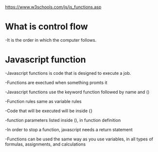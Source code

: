 https://www.w3schools.com/js/js_functions.asp

# What is control flow

-It is the order in which the computer follows.

# Javascript function

-Javascript functions is code that is designed to execute a job.

-Functions are exectued when something promts it

-Javascript functions use the keyword function followed by name and ()

-Function rules same as variable rules

-Code that will be executed will be inside {}

-function parameters listed inside (), in function definition

-In order to stop a function, javascript needs a return statement

-Functions can be used the same way as you use variables, in all types of formulas, assignments, and calculations
